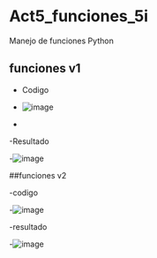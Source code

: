 # Act5_funciones_5i
Manejo de funciones Python
## funciones v1
- Codigo

- ![image](https://github.com/user-attachments/assets/fbc3df11-5eae-4881-8659-5337780cc5e7)
-
-Resultado

-![image](https://github.com/user-attachments/assets/5ab4466d-2075-4048-a069-da555d877f27)

##funciones v2

-codigo

-![image](https://github.com/user-attachments/assets/57c9d83e-4168-4d50-8014-fd4cb913d6c5)

-resultado

-![image](https://github.com/user-attachments/assets/f7f38b49-8d4a-4eb3-863d-1d2e21460bcf)

